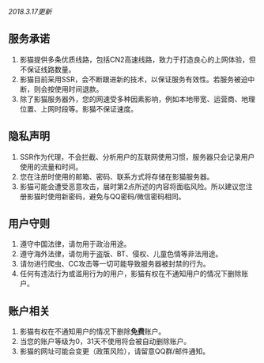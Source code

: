 
*2018.3.17更新*


## 服务承诺
1. 影猫提供多条优质线路，包括CN2高速线路，致力于打造良心的上网体验，但不保证线路数量。
2. 影猫目前采用SSR，会不断跟进新的技术，以保证服务有效性。若服务被迫中断，则会按使用时间退款。
3. 除了影猫服务器外，您的网速受多种因素影响，例如本地带宽、运营商、地理位置、上网时段等。影猫不保证速度。

## 隐私声明
1. SSR作为代理，不会拦截、分析用户的互联网使用习惯，服务器只会记录用户使用的流量和时间。
2. 您在注册时使用的邮箱、密码、联系方式将存储在影猫服务器。
2. 影猫可能会遭受恶意攻击，届时第2点所述的内容将面临风险。所以建议您注册影猫时使用新密码，避免与QQ密码/微信密码相同。

## 用户守则
1. 遵守中国法律，请勿用于政治用途。
2. 遵守海外法律，请勿用于盗版、BT、侵权、儿童色情等非法用途。
3. 请勿进行爬虫、CC攻击等一切可能导致服务器被封禁的行为。
5. 任何有违法行为或滥用行为的用户，影猫有权在不通知用户的情况下删除账户。

## 账户相关
1. 影猫有权在不通知用户的情况下删除**免费**账户。
2. 当您的账户等级为0，31天不使用将会被自动删除账户。
3. 影猫的网址可能会变更（政策风险），请留意QQ群/邮件通知。

